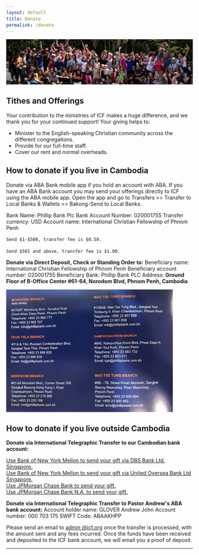 ```yaml
---
layout: default
title: Donate
permalink: /donate
---
```

![ICF group photo](assets/images/icf-group-photo.jpeg)
## Tithes and Offerings
Your contribution to the ministries of ICF makes a huge difference, and we thank
you for your continued support!
Your giving helps to:
- Minister to the English-speaking Christian community across the different congregations.
- Provide for our full-time staff.
- Cover our rent and normal overheads.

## How to donate if you live in Cambodia
Donate via ABA Bank mobile app if you hold an account with ABA.
If you have an ABA Bank account you may send your offerings directly to ICF using the ABA mobile app.
Open the app and go to Transfers >> Transfer to Local Banks & Wallets >> Bakong-Send to Local Banks.

Bank Name: Phillip Bank Plc
Bank Account Number: 020001755
Transfer currency: USD
Account name: International Christian Fellowship of Phnom Penh
```
Send $1-$500, transfer fee is $0.50.

Send $501 and above, transfer fee is $1.00.
```

**Donate via Direct Deposit, Check or Standing Order to:**
Beneficiary name: International Christian Fellowship of Phnom Penh
Beneficiary account number: 020001755
Beneficiary Bank: Phillip Bank PLC
Address: **Ground Floor of B-Office Center #61-64, Norodom Blvd, Phnom Penh, Cambodia**

![phillip-bank-branch](assets/images/phillip-bank-branch.jpg)

## How to donate if you live outside Cambodia

**Donate via International Telegraphic Transfer to our Cambodian bank account:**

[Use Bank of New York Mellon to send your gift via DBS Bank Ltd. Singapore.](https://drive.google.com/file/d/19ByxnHvSB5fo4MD2sljQmploRkkGWhiZ/view?usp=sharing)
<br>
[Use Bank of New York Mellon to send your gift via United Oversea Bank Ltd Singapore.](https://drive.google.com/file/d/1dBuqKdDfMR01UBQE_gONAnonc85ru4n4/view?usp=sharing)
<br>
[Use JPMorgan Chase Bank to send your gift.](https://drive.google.com/file/d/1hb0lATcCGqxV25eJib3F08refV1HHQ8b/view?usp=sharing)
<br>
[Use JPMorgan Chase Bank N.A. to send your gift.](https://drive.google.com/file/d/18ycBCw4YOU2kxyDViOEbxGY9LCPTPvVF/view?usp=sharing)

**Donate via International Telegraphic Transfer to Pastor Andrew's ABA bank account:**
Account holder name: GLOVER Andrew John
Account number: 000 703 175
SWIFT Code: ABAAKHPP

Please send an email to [admin @icf.org](mailto:admin@icfpp.org) once the transfer is processed,
with the amount sent and any fees incurred. Once the funds have been received
and deposited to the ICF bank account, we will email you a proof of deposit.

---
